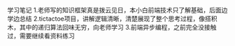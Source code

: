 学习笔记
1.老师写的知识框架真是拨云见日，本小白前端技术只了解基础，后面边学边总结
2.tictactoe项目，讲解逻辑清晰，清楚展现了整个思考过程，像搭积木，其中的递归算法回味无穷，向老师学习
3.前端异步编程，之前完全没接触过，需要继续看资料练习